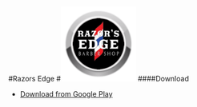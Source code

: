 #Razors Edge
#![](ic_launcher_small.png)
####Download
* [Download from Google Play](https://play.google.com/store/apps/details?id=co.razoredge.shop)
